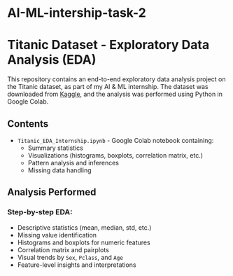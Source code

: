 # AI-ML-intership-task-2
# Titanic Dataset - Exploratory Data Analysis (EDA)

This repository contains an end-to-end exploratory data analysis project on the Titanic dataset, as part of my AI & ML internship. The dataset was downloaded from [Kaggle](https://www.kaggle.com/c/titanic/data), and the analysis was performed using Python in Google Colab.

##  Contents

- `Titanic_EDA_Internship.ipynb` - Google Colab notebook containing:
  - Summary statistics
  - Visualizations (histograms, boxplots, correlation matrix, etc.)
  - Pattern analysis and inferences
  - Missing data handling


## Analysis Performed

### Step-by-step EDA:
- Descriptive statistics (mean, median, std, etc.)
- Missing value identification
- Histograms and boxplots for numeric features
- Correlation matrix and pairplots
- Visual trends by `Sex`, `Pclass`, and `Age`
- Feature-level insights and interpretations
